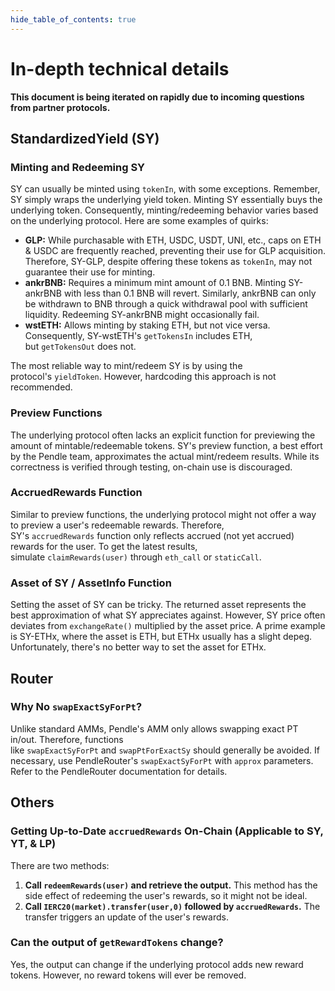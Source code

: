 ```yaml
---
hide_table_of_contents: true
---
```

# In-depth technical details

**This document is being iterated on rapidly due to incoming questions from partner protocols.** 

## StandardizedYield (SY)

### Minting and Redeeming SY

SY can usually be minted using `tokenIn`, with some exceptions. Remember, SY simply wraps the underlying yield token. Minting SY essentially buys the underlying token. Consequently, minting/redeeming behavior varies based on the underlying protocol. Here are some examples of quirks:

- **GLP:** While purchasable with ETH, USDC, USDT, UNI, etc., caps on ETH & USDC are frequently reached, preventing their use for GLP acquisition. Therefore, SY-GLP, despite offering these tokens as `tokenIn`, may not guarantee their use for minting.
- **ankrBNB:** Requires a minimum mint amount of 0.1 BNB. Minting SY-ankrBNB with less than 0.1 BNB will revert. Similarly, ankrBNB can only be withdrawn to BNB through a quick withdrawal pool with sufficient liquidity. Redeeming SY-ankrBNB might occasionally fail.
- **wstETH:** Allows minting by staking ETH, but not vice versa. Consequently, SY-wstETH's `getTokensIn` includes ETH, but `getTokensOut` does not.

The most reliable way to mint/redeem SY is by using the protocol's `yieldToken`. However, hardcoding this approach is not recommended.

### Preview Functions

The underlying protocol often lacks an explicit function for previewing the amount of mintable/redeemable tokens. SY's preview function, a best effort by the Pendle team, approximates the actual mint/redeem results. While its correctness is verified through testing, on-chain use is discouraged.

### AccruedRewards Function

Similar to preview functions, the underlying protocol might not offer a way to preview a user's redeemable rewards. Therefore, SY's `accruedRewards` function only reflects accrued (not yet accrued) rewards for the user. To get the latest results, simulate `claimRewards(user)` through `eth_call` or `staticCall`.

### Asset of SY / AssetInfo Function

Setting the asset of SY can be tricky. The returned asset represents the best approximation of what SY appreciates against. However, SY price often deviates from `exchangeRate()` multiplied by the asset price. A prime example is SY-ETHx, where the asset is ETH, but ETHx usually has a slight depeg. Unfortunately, there's no better way to set the asset for ETHx.

## Router

### Why No `swapExactSyForPt`?

Unlike standard AMMs, Pendle's AMM only allows swapping exact PT in/out. Therefore, functions like `swapExactSyForPt` and `swapPtForExactSy` should generally be avoided. If necessary, use PendleRouter's `swapExactSyForPt` with `approx` parameters. Refer to the PendleRouter documentation for details.

## Others

### Getting Up-to-Date `accruedRewards` On-Chain (Applicable to SY, YT, & LP)

There are two methods:

1. **Call `redeemRewards(user)` and retrieve the output.** This method has the side effect of redeeming the user's rewards, so it might not be ideal.
2. **Call `IERC20(market).transfer(user,0)` followed by `accruedRewards`.** The transfer triggers an update of the user's rewards.

### Can the output of `getRewardTokens` change?

Yes, the output can change if the underlying protocol adds new reward tokens. However, no reward tokens will ever be removed.